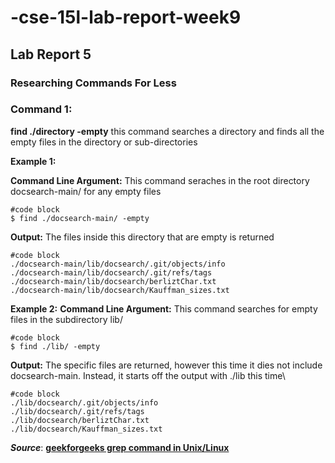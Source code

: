 # -cse-15l-lab-report-week9
## Lab Report 5
### Researching Commands For Less
### Command 1: 
**find ./directory -empty** this command searches a directory and finds all the empty files in the directory or sub-directories

**Example 1:**

**Command Line Argument:**
This command seraches in the root directory docsearch-main/ for any empty files 
```
#code block
$ find ./docsearch-main/ -empty
```

**Output:**
The files inside this directory that are empty is returned
```
#code block
./docsearch-main/lib/docsearch/.git/objects/info
./docsearch-main/lib/docsearch/.git/refs/tags
./docsearch-main/lib/docsearch/berliztChar.txt
./docsearch-main/lib/docsearch/Kauffman_sizes.txt
```
**Example 2:**
**Command Line Argument:**
This command searches for empty files in the subdirectory lib/
```
#code block
$ find ./lib/ -empty
```
**Output:**
The specific files are returned, however this time it dies not include docsearch-main. Instead, it starts off the output with ./lib this time\
```
#code block
./lib/docsearch/.git/objects/info
./lib/docsearch/.git/refs/tags
./lib/docsearch/berliztChar.txt
./lib/docsearch/Kauffman_sizes.txt
```

***Source***: **[geekforgeeks grep command in Unix/Linux](https://www.geeksforgeeks.org/find-command-in-linux-with-examples/)**

